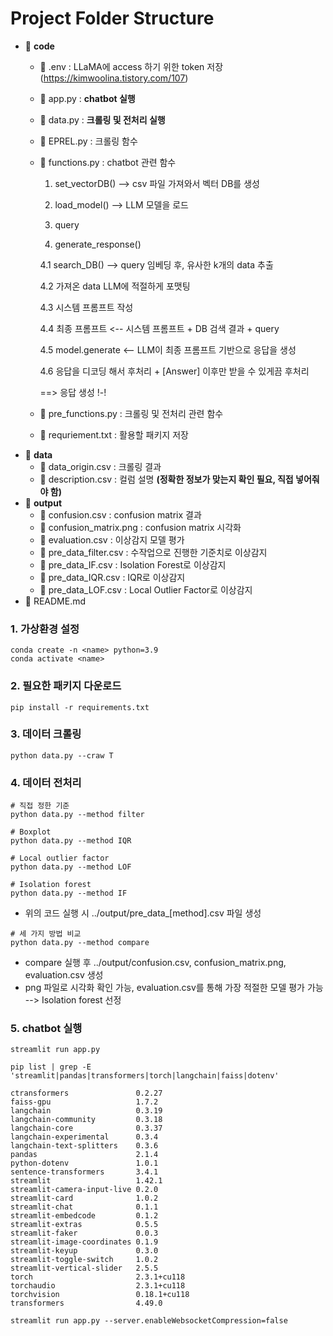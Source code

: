 # Project Folder Structure

- 📂 **code**
  - 📄 .env : LLaMA에 access 하기 위한 token 저장 (https://kimwoolina.tistory.com/107)
  - 📄 app.py : **chatbot 실행** 
  - 📄 data.py : **크롤링 및 전처리 실행**
  - 📄 EPREL.py : 크롤링 함수
  - 📄 functions.py : chatbot 관련 함수
     1. set_vectorDB() --> csv 파일 가져와서 벡터 DB를 생성
    
    2. load_model() --> LLM 모델을 로드
    
    4. query 
    
    5. generate_response()
       
    4.1 search_DB() --> query 임베딩 후, 유사한 k개의 data 추출
    
    4.2 가져온 data LLM에 적절하게 포맷팅
    
    4.3 시스템 프롬프트 작성
    
    4.4 최종 프롬프트 <-- 시스템 프롬프트 + DB 검색 결과 + query 
    
    4.5 model.generate <-- LLM이 최종 프롬프트 기반으로 응답을 생성
    
    4.6 응답을 디코딩 해서 후처리 + [Answer] 이후만 받을 수 있게끔 후처리
    
    ==> 응답 생성 !-!
  - 📄 pre_functions.py : 크롤링 및 전처리 관련 함수
  - 📄 requriement.txt : 활용할 패키지 저장
- 📂 **data**
  - 📄 data_origin.csv : 크롤링 결과
  - 📄 description.csv : 컬럼 설명 **(정확한 정보가 맞는지 확인 필요, 직접 넣어줘야 함)**
- 📂 **output**
  - 📄 confusion.csv : confusion matrix 결과
  - 📄 confusion_matrix.png : confusion matrix 시각화
  - 📄 evaluation.csv : 이상감지 모델 평가
  - 📄 pre_data_filter.csv : 수작업으로 진행한 기준치로 이상감지
  - 📄 pre_data_IF.csv : Isolation Forest로 이상감지
  - 📄 pre_data_IQR.csv : IQR로 이상감지
  - 📄 pre_data_LOF.csv : Local Outlier Factor로 이상감지
- 📄 README.md


### 1. 가상환경 설정
```
conda create -n <name> python=3.9
conda activate <name>
```
### 2. 필요한 패키지 다운로드 
```
pip install -r requirements.txt
```
### 3. 데이터 크롤링
```
python data.py --craw T
```

### 4. 데이터 전처리
```
# 직접 정한 기준
python data.py --method filter
```
```
# Boxplot
python data.py --method IQR
```
```
# Local outlier factor
python data.py --method LOF
```
```
# Isolation forest
python data.py --method IF
```
- 위의 코드 실행 시 ../output/pre_data_[method].csv 파일 생성
```
# 세 가지 방법 비교
python data.py --method compare
```
- compare 실행 후 ../output/confusion.csv, confusion_matrix.png, evaluation.csv 생성
- png 파일로 시각화 확인 가능, evaluation.csv를 통해 가장 적절한 모델 평가 가능 --> Isolation forest 선정
### 5. chatbot 실행
```
streamlit run app.py
```



```
pip list | grep -E 'streamlit|pandas|transformers|torch|langchain|faiss|dotenv'
```
```
ctransformers               0.2.27
faiss-gpu                   1.7.2
langchain                   0.3.19
langchain-community         0.3.18
langchain-core              0.3.37
langchain-experimental      0.3.4
langchain-text-splitters    0.3.6
pandas                      2.1.4
python-dotenv               1.0.1
sentence-transformers       3.4.1
streamlit                   1.42.1
streamlit-camera-input-live 0.2.0
streamlit-card              1.0.2
streamlit-chat              0.1.1
streamlit-embedcode         0.1.2
streamlit-extras            0.5.5
streamlit-faker             0.0.3
streamlit-image-coordinates 0.1.9
streamlit-keyup             0.3.0
streamlit-toggle-switch     1.0.2
streamlit-vertical-slider   2.5.5
torch                       2.3.1+cu118
torchaudio                  2.3.1+cu118
torchvision                 0.18.1+cu118
transformers                4.49.0

```

```
streamlit run app.py --server.enableWebsocketCompression=false
```

